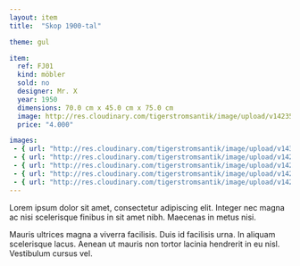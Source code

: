 ```yaml
---
layout: item
title:  "Skop 1900-tal"

theme: gul

item:
  ref: FJ01
  kind: möbler
  sold: no
  designer: Mr. X
  year: 1950
  dimensions: 70.0 cm x 45.0 cm x 75.0 cm
  image: http://res.cloudinary.com/tigerstromsantik/image/upload/v1423508157/Snedklaff_2_zhmsxx.jpg
  price: "4.000"

images:
 - { url: "http://res.cloudinary.com/tigerstromsantik/image/upload/v1437400712/CIMG5631_xme0ee.jpg" }
 - { url: "http://res.cloudinary.com/tigerstromsantik/image/upload/v1423508141/Snedklaff_1_eee0zk.jpg", text: "text till första bilden som stor på höger sidan..." }
 - { url: "http://res.cloudinary.com/tigerstromsantik/image/upload/v1423508151/Snedklaff_4_xk9nwa.jpg", text: "text till andra bilden som stor på vänster sidan..." }
 - { url: "http://res.cloudinary.com/tigerstromsantik/image/upload/v1423508165/Snedklaff_7_rjlbix.jpg" }
 - { url: "http://res.cloudinary.com/tigerstromsantik/image/upload/v1423508184/snedklaff_3_yow6go.jpg" }
---
```


Lorem ipsum dolor sit amet, consectetur adipiscing elit. Integer nec magna ac nisi scelerisque finibus in sit amet nibh. Maecenas in metus nisi. 

Mauris ultrices magna a viverra facilisis. Duis id facilisis urna. In aliquam scelerisque lacus. Aenean ut mauris non tortor lacinia hendrerit in eu nisl. Vestibulum cursus vel.
